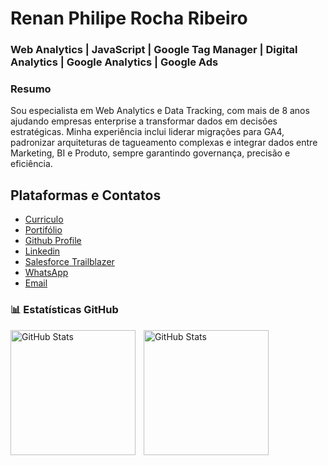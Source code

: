<link rel="stylesheet" href="assets/css/style.css">

# Renan Philipe Rocha Ribeiro  
### Web Analytics | JavaScript | Google Tag Manager | Digital Analytics | Google Analytics | Google Ads

### Resumo
<p> 
    Sou especialista em Web Analytics e Data Tracking, com mais de 8 anos ajudando empresas enterprise a transformar dados em decisões estratégicas.
    Minha experiência inclui liderar migrações para GA4, padronizar arquiteturas de tagueamento complexas e integrar dados entre Marketing, BI e Produto, sempre garantindo governança, precisão e eficiência.
</p>

##  Plataformas e Contatos

* [Curriculo](https://renanphilip.github.io/RenanPhilip/)
* [Portifólio](https://renanphilip.github.io/)
* [Github Profile](https://github.com/RenanPhilip/)  
* [Linkedin](https://www.linkedin.com/in/renanph/)
* [Salesforce Trailblazer](https://www.salesforce.com/trailblazer/renanph)
* [WhatsApp](https://wa.me/+5511981073893)
* [Email](mailto:rphiliper@gmail.com)  

### 📊 Estatísticas GitHub
<div class="stats-container">
  <img 
    align="left" 
    alt="GitHub Stats" 
    height="200" 
    style="padding-right: 10px;"
    alt="GitHub Stats" 
    src="https://github-readme-stats.vercel.app/api?username=RenanPhilip&show_icons=true&theme=tokyonight&locale=pt-br" 
  />
  <img 
    align="left" 
    alt="GitHub Stats" 
    height="200" 
    style="padding-right: 10px;"
    alt="Top Langs" 
    src="https://github-readme-stats.vercel.app/api/top-langs/?username=RenanPhilip&theme=tokyonight&layout=compact&custom_title=Tecnologias&langs_count=9" 
  />
</div>

<script src="assets/javascript/script.js"></script>
